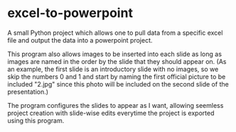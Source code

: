 # excel-to-powerpoint
A small Python project which allows one to pull data from a specific excel file and output the data into a powerpoint project.

This program also allows images to be inserted into each slide as long as images are named in the order by the slide that they should appear on. (As an example, the first slide is an introductory slide with no images, so we skip the numbers 0 and 1 and start by naming the first official picture to be included "2.jpg" since this photo will be included on the second slide of the presentation.)

The program configures the slides to appear as I want, allowing seemless project creation with slide-wise edits everytime the project is exported using this program.
